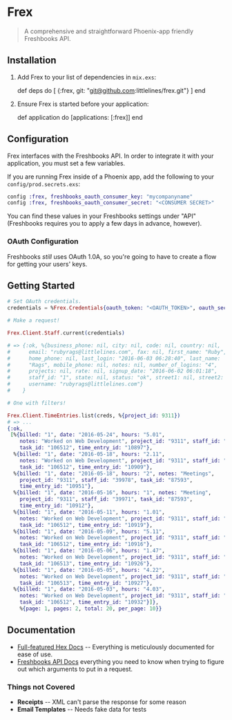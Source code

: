 # Frex

> A comprehensive and straightforward Phoenix-app friendly Freshbooks API.

## Installation

  1. Add Frex to your list of dependencies in `mix.exs`:

        def deps do
          [
            {:frex, git: "git@github.com:littlelines/frex.git"}
          ]
        end

  2. Ensure Frex is started before your application:

        def application do
          [applications: [:frex]]
        end

## Configuration

Frex interfaces with the Freshbooks API. In order to integrate it with
your application, you must set a few variables.

If you are running Frex inside of a Phoenix app, add the following to
your `config/prod.secrets.exs`:

```elixir
config :frex, freshbooks_oauth_consumer_key: "mycompanyname"
config :frex, freshbooks_oauth_consumer_secret: "<CONSUMER SECRET>"
```

You can find these values in your Freshbooks settings under "API"
(Freshbooks requires you to apply a few days in advance, however).

### OAuth Configuration

Freshbooks _still_ uses OAuth 1.0A, so you're going to have to create
a flow for getting your users' keys.

## Getting Started

```elixir
# Set OAuth credentials.
credentials = %Frex.Credentials{oauth_token: "<OAUTH_TOKEN>", oauth_secret: "<OAUTH_SECRET>"}

# Make a request!

Frex.Client.Staff.current(credentials)

# => {:ok, %{business_phone: nil, city: nil, code: nil, country: nil,
#      email: "rubyrags@littlelines.com", fax: nil, first_name: "Ruby",
#      home_phone: nil, last_login: "2016-06-03 06:28:40", last_name:
#      "Rags", mobile_phone: nil, notes: nil, number_of_logins: "4",
#      projects: nil, rate: nil, signup_date: "2016-06-02 06:01:18",
#      staff_id: "1", state: nil, status: "ok", street1: nil, street2: nil,
#      username: "rubyrags@littlelines.com"}
#    }

# One with filters!

Frex.Client.TimeEntries.list(creds, %{project_id: 9311})
# => ...
{:ok,
 [%{billed: "1", date: "2016-05-24", hours: "5.01",
    notes: "Worked on Web Development", project_id: "9311", staff_id: "39971",
    task_id: "106512", time_entry_id: "10897"},
  %{billed: "1", date: "2016-05-18", hours: "2.11",
    notes: "Worked on Web Development", project_id: "9311", staff_id: "39971",
    task_id: "106512", time_entry_id: "10909"},
  %{billed: "1", date: "2016-05-18", hours: "2", notes: "Meetings",
    project_id: "9311", staff_id: "39978", task_id: "87593",
    time_entry_id: "10951"},
  %{billed: "1", date: "2016-05-16", hours: "1", notes: "Meeting",
    project_id: "9311", staff_id: "39971", task_id: "87593",
    time_entry_id: "10912"},
  %{billed: "1", date: "2016-05-11", hours: "1.01",
    notes: "Worked on Web Development", project_id: "9311", staff_id: "39971",
    task_id: "106512", time_entry_id: "10919"},
  %{billed: "1", date: "2016-05-09", hours: "5.11",
    notes: "Worked on Web Development", project_id: "9311", staff_id: "39971",
    task_id: "106512", time_entry_id: "10916"},
  %{billed: "1", date: "2016-05-06", hours: "1.47",
    notes: "Worked on Web Development", project_id: "9311", staff_id: "39971",
    task_id: "106513", time_entry_id: "10926"},
  %{billed: "1", date: "2016-05-05", hours: "4.22",
    notes: "Worked on Web Development", project_id: "9311", staff_id: "39971",
    task_id: "106513", time_entry_id: "10927"},
  %{billed: "1", date: "2016-05-03", hours: "4.03",
    notes: "Worked on Web Development", project_id: "9311", staff_id: "39971",
    task_id: "106512", time_entry_id: "10932"}]},
    %{page: 1, pages: 2, total: 20, per_page: 10}}
```

## Documentation

* [Full-featured Hex Docs](https://hexdocs.pm/frex) -- Everything is
  meticulously documented for ease of use.
* [Freshbooks API Docs](https://www.freshbooks.com/developers)
  everything you need to know when trying to figure out which
  arguments to put in a request.

### Things not Covered

* __Receipts__ -- XML can't parse the response for some reason
* __Email Templates__ -- Needs fake data for tests
